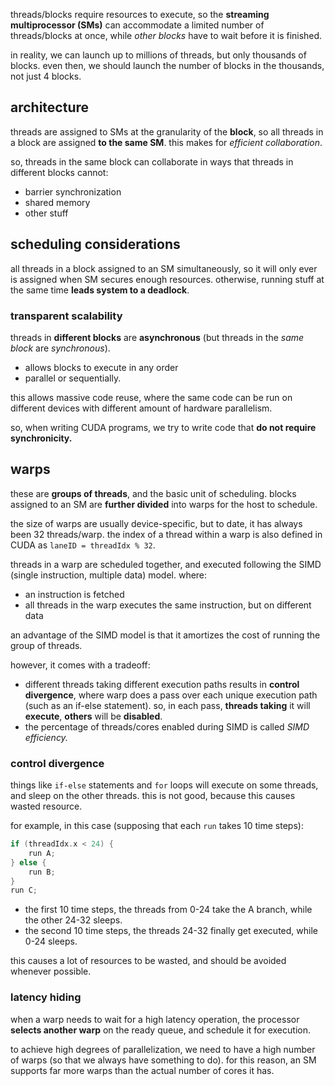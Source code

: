 threads/blocks require resources to execute, so the **streaming multiprocessor (SMs)** can accommodate a limited number of threads/blocks at once, while *other blocks* have to wait before it is finished.

in reality, we can launch up to millions of threads, but only thousands of blocks. even then, we should launch the number of blocks in the thousands, not just 4 blocks. 

## architecture
threads are assigned to SMs at the granularity of the **block**, so all threads in a block are assigned **to the same SM**. this makes for *efficient collaboration*.

so, threads in the same block can collaborate in ways that threads in different blocks cannot:
- barrier synchronization
- shared memory
- other stuff

## scheduling considerations
all threads in a block assigned to an SM simultaneously, so it will only ever is assigned when SM secures enough resources. otherwise, running stuff at the same time **leads system to a deadlock**.

### transparent scalability
threads in **different blocks** are **asynchronous** (but threads in the *same block* are *synchronous*). 
- allows blocks to execute in any order
- parallel or sequentially. 

this allows massive code reuse, where the same code can be run on different devices with different amount of hardware parallelism.

so, when writing CUDA programs, we try to write code that **do not require synchronicity.**
## warps
these are **groups of threads**, and the basic unit of scheduling. blocks assigned to an SM are **further divided** into warps for the host to schedule. 

the size of warps are usually device-specific, but to date, it has always been 32 threads/warp. the index of a thread within a warp is also defined in CUDA as `laneID = threadIdx % 32`. 

threads in a warp are scheduled together, and executed following the SIMD (single instruction, multiple data) model. where:
- an instruction is fetched
- all threads in the warp executes the same instruction, but on different data

an advantage of the SIMD model is that it amortizes the cost of running the group of threads. 

however, it comes with a tradeoff:
- different threads taking different execution paths results in **control divergence**, where warp does a pass over each unique execution path (such as an if-else statement). so, in each pass, **threads taking** it will **execute**, **others** will be **disabled**.
- the percentage of threads/cores enabled during SIMD is called *SIMD efficiency.*

### control divergence
things like `if-else` statements and `for` loops will execute on some threads, and sleep on the other threads. this is not good, because this causes wasted resource.

for example, in this case (supposing that each `run` takes 10 time steps):

```c
if (threadIdx.x < 24) {
	run A;
} else {
	run B;
}
run C;
```

- the first 10 time steps, the threads from 0-24 take the A branch, while the other 24-32 sleeps.
- the second 10 time steps, the threads 24-32 finally get executed, while 0-24 sleeps.

this causes a lot of resources to be wasted, and should be avoided whenever possible.

### latency hiding
when a warp needs to wait for a high latency operation, the processor **selects another warp** on the ready queue, and schedule it for execution.

to achieve high degrees of parallelization, we need to have a high number of warps (so that we always have something to do). for this reason, an SM supports far more warps than the actual number of cores it has.

